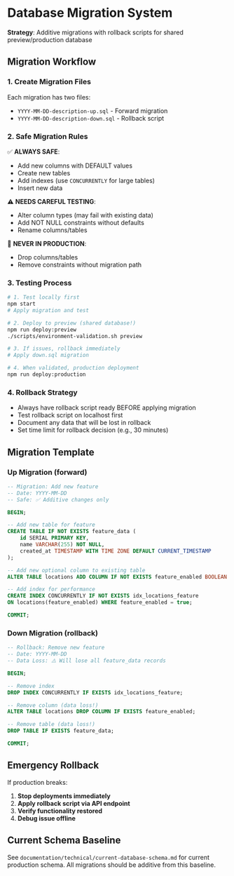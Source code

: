 # Database Migration System

**Strategy**: Additive migrations with rollback scripts for shared preview/production database

## Migration Workflow

### 1. Create Migration Files
Each migration has two files:
- `YYYY-MM-DD-description-up.sql` - Forward migration
- `YYYY-MM-DD-description-down.sql` - Rollback script

### 2. Safe Migration Rules
✅ **ALWAYS SAFE**:
- Add new columns with DEFAULT values
- Create new tables
- Add indexes (use `CONCURRENTLY` for large tables)
- Insert new data

⚠️ **NEEDS CAREFUL TESTING**:
- Alter column types (may fail with existing data)
- Add NOT NULL constraints without defaults
- Rename columns/tables

🚫 **NEVER IN PRODUCTION**:
- Drop columns/tables
- Remove constraints without migration path

### 3. Testing Process
```bash
# 1. Test locally first
npm start
# Apply migration and test

# 2. Deploy to preview (shared database!)
npm run deploy:preview
./scripts/environment-validation.sh preview

# 3. If issues, rollback immediately
# Apply down.sql migration

# 4. When validated, production deployment
npm run deploy:production
```

### 4. Rollback Strategy
- Always have rollback script ready BEFORE applying migration
- Test rollback script on localhost first
- Document any data that will be lost in rollback
- Set time limit for rollback decision (e.g., 30 minutes)

## Migration Template

### Up Migration (forward)
```sql
-- Migration: Add new feature
-- Date: YYYY-MM-DD
-- Safe: ✅ Additive changes only

BEGIN;

-- Add new table for feature
CREATE TABLE IF NOT EXISTS feature_data (
    id SERIAL PRIMARY KEY,
    name VARCHAR(255) NOT NULL,
    created_at TIMESTAMP WITH TIME ZONE DEFAULT CURRENT_TIMESTAMP
);

-- Add new optional column to existing table
ALTER TABLE locations ADD COLUMN IF NOT EXISTS feature_enabled BOOLEAN DEFAULT false;

-- Add index for performance
CREATE INDEX CONCURRENTLY IF NOT EXISTS idx_locations_feature 
ON locations(feature_enabled) WHERE feature_enabled = true;

COMMIT;
```

### Down Migration (rollback)
```sql
-- Rollback: Remove new feature
-- Date: YYYY-MM-DD
-- Data Loss: ⚠️ Will lose all feature_data records

BEGIN;

-- Remove index
DROP INDEX CONCURRENTLY IF EXISTS idx_locations_feature;

-- Remove column (data loss!)
ALTER TABLE locations DROP COLUMN IF EXISTS feature_enabled;

-- Remove table (data loss!)
DROP TABLE IF EXISTS feature_data;

COMMIT;
```

## Emergency Rollback

If production breaks:
1. **Stop deployments immediately**
2. **Apply rollback script via API endpoint**
3. **Verify functionality restored**
4. **Debug issue offline**

## Current Schema Baseline

See `documentation/technical/current-database-schema.md` for current production schema.
All migrations should be additive from this baseline.